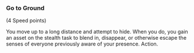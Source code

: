 ### Go to Ground

(4 Speed points)

You move up to a long distance and attempt to hide. When you do, you gain an asset on the stealth task to blend in, disappear, or otherwise escape the senses of everyone previously aware of your presence. Action.